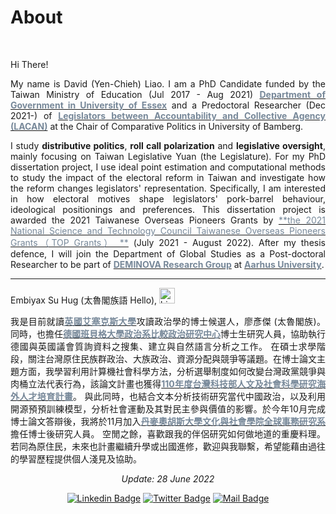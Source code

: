 # About


<br/>


<div style="text-align: justify">

Hi There!


My name is David (Yen-Chieh) Liao. I am a PhD Candidate funded by the Taiwan Ministry of Education (Jul 2017 - Aug 2021) [<span style="color:#778899">**Department of Government in University of Essex**</span>](https://www.essex.ac.uk/departments/government) and a Predoctoral Researcher (Dec 2021-) of [<span style="color:#778899">**Legislators between Accountability and Collective Agency (LACAN)**</span>](https://projectlacan.wordpress.com/team/)  at the Chair of Comparative Politics in University of Bamberg.

I study __distributive politics__, __roll call polarization__ and __legislative oversight__, mainly focusing on Taiwan Legislative Yuan (the Legislature). For my PhD dissertation project, I use ideal point estimation and computational methods to study the impact of the electoral reform in Taiwan and investigate how the reform changes legislators' representation. Specifically, I am interested in how electoral motives shape legislators' pork-barrel behaviour, ideological positionings and preferences. 
This dissertation project is awarded the 2021 Taiwanese Overseas Pioneers Grants by [<span style="color:#778899">**the 2021 National Science and Technology Council Taiwanese Overseas Pioneers Grants（TOP Grants）
**</span>](https://www.most.gov.tw/?l=en)  (July 2021 - August 2022). After my thesis defence, I will join the Department of Global Studies as a Post-doctoral Researcher to be part of [<span style="color:#778899">**DEMINOVA Research Group**</span>](https://projects.au.dk/deminova) at [<span style="color:#778899">**Aarhus University**</span>](https://international.au.dk).



---
Embiyax Su Hug (太魯閣族語 Hello),  <img src="https://user-images.githubusercontent.com/1303154/88677602-1635ba80-d120-11ea-84d8-d263ba5fc3c0.gif" width="25" height="25" alt="hi">


我是目前就讀[<span style="color:#778899">**英國艾塞克斯大學**</span>](https://www.essex.ac.uk/departments/government)攻讀政治學的博士候選人，廖彥傑 (太魯閣族)。同時，也擔任[<span style="color:#778899">**德國班貝格大學政治系比較政治研究中心**</span>](https://projectlacan.wordpress.com/team/)博士生研究人員，協助執行德國與英國議會質詢資料之搜集、建立與自然語言分析之工作。 
在碩士求學階段，關注台灣原住民族群政治、大族政治、資源分配與競爭等議題。在博士論文主題方面，我學習利用計算機社會科學方法，分析選舉制度如何改變台灣政黨競爭與肉桶立法代表行為，該論文計畫也獲得[<span style="color:#778899">**110年度台灣科技部人文及社會科學研究海外人才培育計畫**</span>](https://www.stpi.narl.org.tw/public/show?id=4b1141647ad2a353017af136d1ae0fa5)。
與此同時，也結合文本分析技術研究當代中國政治，以及利用開源預預訓練模型，分析社會運動及其對民主參與價值的影響。於今年10月完成博士論文答辯後，我將於11月加入[<span style="color:#778899">**丹麥奧胡斯大學文化與社會學院全球事務研究系**</span>](https://cas.au.dk/en/about-the-school/departments/global-studies)擔任博士後研究人員。 空閒之餘，喜歡跟我的伴侶研究如何做地道的重慶料理。 若同為原住民，未來也計畫繼續升學或出國進修，歡迎與我聯繫，希望能藉由過往的學習歷程提供個人淺見及協助。



<div style="text-align: center">

*Update: 28 June 2022*

[![Linkedin Badge](https://img.shields.io/badge/linkedin-0077B5?style=for-the-badge&logo=linkedin&logoColor=white)](https://www.linkedin.com/authwall?trk=gf&trkInfo=AQERrkO9JeuxgQAAAYGIXxZw-IMriZ16fxaCyQ9B4fcr8SgrQXFIA4WvPBytf98cJPl4KsPT6KiRHzqt-s3Ozl8_IoJ8cn9_lBY1_kQiozmVJV_bXf0xolwYZIIc_TwCBrvqjMU=&original_referer=https://davidycliao.github.io/&sessionRedirect=https%3A%2F%2Fwww.linkedin.com%2Fin%2Fdavid-yen-chieh-liao-51a0a3168%2F)
[![Twitter Badge](https://img.shields.io/badge/twitter-1DA1F2?style=for-the-badge&logo=twitter&logoColor=white)](https://twitter.com/liaoyenchieh)
[![Mail Badge](https://img.shields.io/badge/Gmail-D14836?style=for-the-badge&logo=gmail&logoColor=white)](mailto:davidycliao@gamil.com)


</div>

